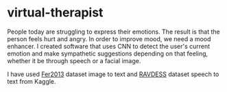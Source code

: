 # virtual-therapist
People today are struggling to express their emotions. The result is that the person feels hurt and angry. In order to improve mood, we need a mood enhancer. I created software that uses CNN to detect the user's current emotion and make sympathetic suggestions depending on that feeling, whether it be through speech or a facial image.

I have used [Fer2013](https://www.kaggle.com/datasets/deadskull7/fer2013) dataset image to text and [RAVDESS](https://www.kaggle.com/datasets/uwrfkaggler/ravdess-emotional-speech-audio) dataset speech to text from Kaggle.
